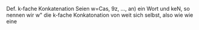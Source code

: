 
Def. k-fache Konkatenation
Seien w=Cas, 9z, ..., an) ein Wort und keN, so nennen wir w" die k-fache
Konkatonation von weit sich selbst, also wie wie eine
